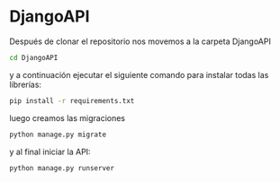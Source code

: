 # DjangoAPI

Después de clonar el repositorio nos movemos a la carpeta DjangoAPI

```bash
cd DjangoAPI
```

y a continuación ejecutar el siguiente comando para instalar todas las librerías:

```bash
pip install -r requirements.txt
```

luego creamos las migraciones

```bash
python manage.py migrate
```

y al final iniciar la API:

```bash
python manage.py runserver
```

